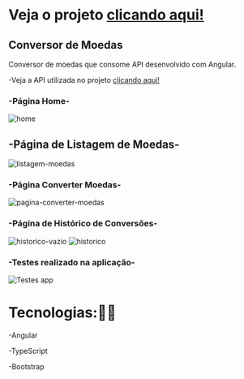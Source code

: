 # Veja o projeto <a href="https://heartfelt-croquembouche-726309.netlify.app" target="_blank">clicando aqui!</a>

## Conversor de Moedas

Conversor de moedas que consome API desenvolvido com Angular.

-Veja a API utilizada no projeto <a href="https://exchangerate.host/#/" target="_blank">clicando aqui!</a>
<br>

### -Página Home-
![home](https://user-images.githubusercontent.com/73480168/214926176-e9b55305-23e4-4aa6-803a-9ab655f914ab.png)
<br>
## -Página de Listagem de Moedas-
![listagem-moedas](https://user-images.githubusercontent.com/73480168/214926192-1ffe7e92-21e4-4798-a405-753211c03f43.png)
<br>
### -Página Converter Moedas-
![pagina-converter-moedas](https://user-images.githubusercontent.com/73480168/215382480-71ca5e7a-724e-4fe7-a12a-041abb2b6a90.png)
<br>
### -Página de Histórico de Conversões-
  ![historico-vazio](https://user-images.githubusercontent.com/73480168/216466618-c2be7c26-145a-46f6-9e19-dabd291eba6e.png)
  ![historico](https://user-images.githubusercontent.com/73480168/216466628-adfb70ba-3101-4f75-be9d-5876fca37aab.png)
<br>
### -Testes realizado na aplicação-
![Testes app](https://user-images.githubusercontent.com/73480168/218490936-4b842edc-1c77-4e37-984f-d20761e93295.png)
<br>

# Tecnologias:🧑‍💻

-Angular

-TypeScript

-Bootstrap
